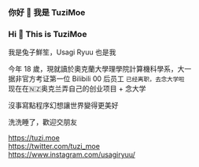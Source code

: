 ### 你好 👋 我是 TuziMoe
### Hi 👋 This is TuziMoe

我是兔子鮮笙，Usagi Ryuu 也是我

今年 18 歲，現就讀於奧克蘭大學理學院計算機科學系，大一  
据非官方考证第一位 Bilibili 00 后员工 ```已经离职，去念大学啦```  
现在在🇳🇿奥克兰弄自己的创业项目 + 念大学

沒事寫點程序幻想讓世界變得更美好

洗洗睡了，歡迎交朋友

https://tuzi.moe  
https://twitter.com/tuzi_moe  
https://www.instagram.com/usagiryuu/  
